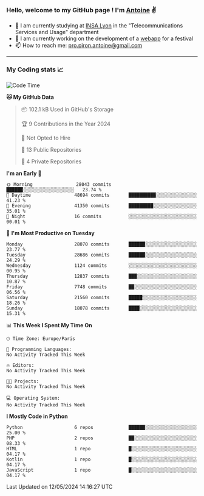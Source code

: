 ### Hello, welcome to my GitHub page ! I'm [Antoine](https://github.com/AntoinePiron) ✌️

- 🌱 I am currently studying at [INSA Lyon](https://www.insa-lyon.fr) in the "Telecommunications Services and Usage" department
- 🔭 I am currently working on the development of a [webapp](https://github.com/24HeuresINSA/Overbookd) for a festival
- 📫 How to reach me: [pro.piron.antoine@gmail.com](mailto:pro.piron.antoine@gmail.com)

---

### My Coding stats 📈
<!--START_SECTION:waka-->
![Code Time](http://img.shields.io/badge/Code%20Time-214%20hrs%207%20mins-blue)

**🐱 My GitHub Data** 

> 📦 102.1 kB Used in GitHub's Storage 
 > 
> 🏆 9 Contributions in the Year 2024
 > 
> 🚫 Not Opted to Hire
 > 
> 📜 13 Public Repositories 
 > 
> 🔑 4 Private Repositories 
 > 
**I'm an Early 🐤** 

```text
🌞 Morning                28043 commits       ██████░░░░░░░░░░░░░░░░░░░   23.74 % 
🌆 Daytime                48694 commits       ██████████░░░░░░░░░░░░░░░   41.23 % 
🌃 Evening                41350 commits       █████████░░░░░░░░░░░░░░░░   35.01 % 
🌙 Night                  16 commits          ░░░░░░░░░░░░░░░░░░░░░░░░░   00.01 % 
```
📅 **I'm Most Productive on Tuesday** 

```text
Monday                   28070 commits       ██████░░░░░░░░░░░░░░░░░░░   23.77 % 
Tuesday                  28686 commits       ██████░░░░░░░░░░░░░░░░░░░   24.29 % 
Wednesday                1124 commits        ░░░░░░░░░░░░░░░░░░░░░░░░░   00.95 % 
Thursday                 12837 commits       ███░░░░░░░░░░░░░░░░░░░░░░   10.87 % 
Friday                   7748 commits        ██░░░░░░░░░░░░░░░░░░░░░░░   06.56 % 
Saturday                 21560 commits       █████░░░░░░░░░░░░░░░░░░░░   18.26 % 
Sunday                   18078 commits       ████░░░░░░░░░░░░░░░░░░░░░   15.31 % 
```


📊 **This Week I Spent My Time On** 

```text
🕑︎ Time Zone: Europe/Paris

💬 Programming Languages: 
No Activity Tracked This Week

🔥 Editors: 
No Activity Tracked This Week

🐱‍💻 Projects: 
No Activity Tracked This Week

💻 Operating System: 
No Activity Tracked This Week
```

**I Mostly Code in Python** 

```text
Python                   6 repos             ██████░░░░░░░░░░░░░░░░░░░   25.00 % 
PHP                      2 repos             ██░░░░░░░░░░░░░░░░░░░░░░░   08.33 % 
HTML                     1 repo              █░░░░░░░░░░░░░░░░░░░░░░░░   04.17 % 
Kotlin                   1 repo              █░░░░░░░░░░░░░░░░░░░░░░░░   04.17 % 
JavaScript               1 repo              █░░░░░░░░░░░░░░░░░░░░░░░░   04.17 % 
```




 Last Updated on 12/05/2024 14:16:27 UTC
<!--END_SECTION:waka-->
